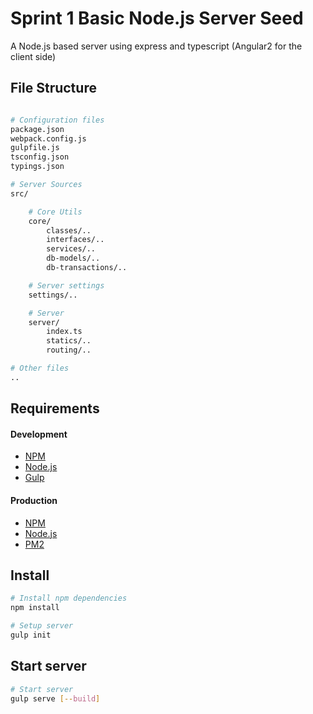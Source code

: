Sprint   1
Basic Node.js Server Seed
=========================

A Node.js based server using express and typescript (Angular2 for the client side)

## File Structure
```bash

# Configuration files
package.json
webpack.config.js
gulpfile.js
tsconfig.json
typings.json

# Server Sources
src/

    # Core Utils
    core/
        classes/..
        interfaces/..
        services/..
        db-models/..
        db-transactions/..

    # Server settings
    settings/..

    # Server
    server/
        index.ts
        statics/..
        routing/..

# Other files
..

```

## Requirements

#### Development
- [NPM](https://www.npmjs.com)
- [Node.js](https://nodejs.org)
- [Gulp](http://gulpjs.com/)

#### Production
- [NPM](https://www.npmjs.com)
- [Node.js](https://nodejs.org)
- [PM2](https://github.com/Unitech/pm2)

## Install
```bash
# Install npm dependencies
npm install

# Setup server
gulp init
```

## Start server
```bash
# Start server
gulp serve [--build]
```
